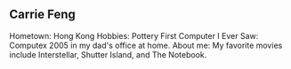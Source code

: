 ## Carrie Feng
Hometown: Hong Kong
Hobbies: Pottery
First Computer I Ever Saw: Computex 2005 in my dad's office at home. 
About me: My favorite movies include Interstellar, Shutter Island, and The Notebook. 
